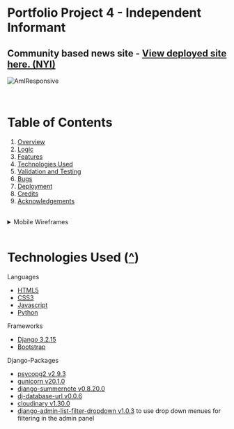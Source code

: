 # **Portfolio Project 4 - Independent Informant**
## Community based news site - <a href="#" target="_blank">View deployed site here. (NYI)</a>

![AmIResponsive](assets/images/readme/amiresponsive.jpg) 

<br>

# Table of Contents

1. [Overview](#overview-)
2. [Logic](#logic-)
3. [Features](#features-)
4. [Technologies Used](#technologies-used-)
5. [Validation and Testing](#validation-and-testing-)
6. [Bugs](#bugs-)
7. [Deployment](#deployment-)
8. [Credits](#credits-)
9. [Acknowledgements](#acknowledgements-)

<br>

<details>
<summary>Mobile Wireframes</summary>

![Wireframe - List View](assets/images/readme/flowchart.jpg)
</details>

<br>

# **Technologies Used** ([^](#table-of-contents))

Languages
- <a href="https://en.wikipedia.org/wiki/HTML5" target="_blank">HTML5</a>
- <a href="https://en.wikipedia.org/wiki/Cascading_Style_Sheets" target="_blank">CSS3</a>
- <a href="https://en.wikipedia.org/wiki/JavaScript" target="_blank">Javascript</a>
- <a href="https://en.wikipedia.org/wiki/Python_(programming_language)" target="_blank">Python</a>

Frameworks
- <a href="https://www.djangoproject.com/" target="_blank">Django 3.2.15</a>
- <a href="https://getbootstrap.com/" target="_blank">Bootstrap</a>

Django-Packages
- <a href="" target="_blank">psycopg2 v2.9.3</a>
- <a href="" target="_blank">gunicorn v20.1.0</a>
- <a href="" target="_blank">django-summernote v0.8.20.0</a>
- <a href="" target="_blank">dj-database-url v0.0.6</a>
- <a href="" target="_blank">cloudinary v1.30.0</a>
- <a href="https://github.com/mrts/django-admin-list-filter-dropdown" target="_blank">django-admin-list-filter-dropdown v1.0.3</a> to use drop down menues for filtering in the admin panel 